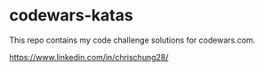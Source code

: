# codewars-katas
This repo contains my code challenge solutions for codewars.com.

https://www.linkedin.com/in/chrischung28/
